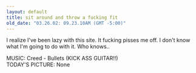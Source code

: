 ```yaml
---
layout: default
title: sit around and throw a fucking fit
old_date: "03.26.02: 09.23.10AM (GMT -5:00)"
---
```


I realize I've been lazy with this site. It fucking pisses me off. I don't
know what I'm going to do with it. Who knows..

MUSIC: Creed - Bullets (KICK ASS GUITAR!!)  
TODAY'S PICTURE: None

